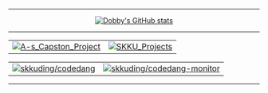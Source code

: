 <div align="center">


---

[![Dobby's GitHub stats](https://github-readme-stats.vercel.app/api?username=dobby-kim&theme=ambient_gradient&show_icon=true&hide=stars,issues)](https://github.com/dobby-kim)

---

| | |
| :--: | :--: |
| [![A-s_Capston_Project][A-s_Capston_Project]](https://github.com/dobby-kim/A-s_Capston_Project) | [![SKKU_Projects][SKKU_Projects]](https://github.com/dobby-kim/SKKU_Projects) |

| | |
| :--: | :--: |
| [![skkuding/codedang][skkuding/codedang]](https://github.com/skkuding/codedang) | [![skkuding/codedang-monitor][skkuding/codedang-monitor]](https://github.com/skkuding/codedang-monitor) |


[A-s_Capston_Project]: https://github-readme-stats.vercel.app/api/pin/?username=dobby-kim&repo=A-s_Capston_Project&theme=ambient_gradient
[SKKU_Projects]: https://github-readme-stats.vercel.app/api/pin/?username=dobby-kim&repo=SKKU_Projects&theme=ambient_gradient
[skkuding/codedang]: https://github-readme-stats.vercel.app/api/pin/?username=skkuding&repo=codedang&theme=ambient_gradient
[skkuding/codedang-monitor]: https://github-readme-stats.vercel.app/api/pin/?username=skkuding&repo=codedang-monitor&theme=ambient_gradient
---


</div>
